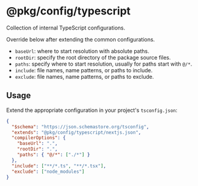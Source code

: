 # @pkg/config/typescript

Collection of internal TypeScript configurations.

Override below after extending the common configurations.

* `baseUrl`: where to start resolution with absolute paths.
* `rootDir`: specify the root directory of the package source files.
* `paths`: specify where to start resolution, usually for paths start with `@/*`.
* `include`: file names, name patterns, or paths to include.
* `exclude`: file names, name patterns, or paths to exclude.

## Usage

Extend the appropriate configuration in your project's `tsconfig.json`:

```json
{
  "$schema": "https://json.schemastore.org/tsconfig",
  "extends": "@pkg/config/typescript/nextjs.json",
  "compilerOptions": {
    "baseUrl": ".",
    "rootDir": ".",
    "paths": { "@/*": ["./*"] }
  },
  "include": ["**/*.ts", "**/*.tsx"],
  "exclude": ["node_modules"]
}
```
